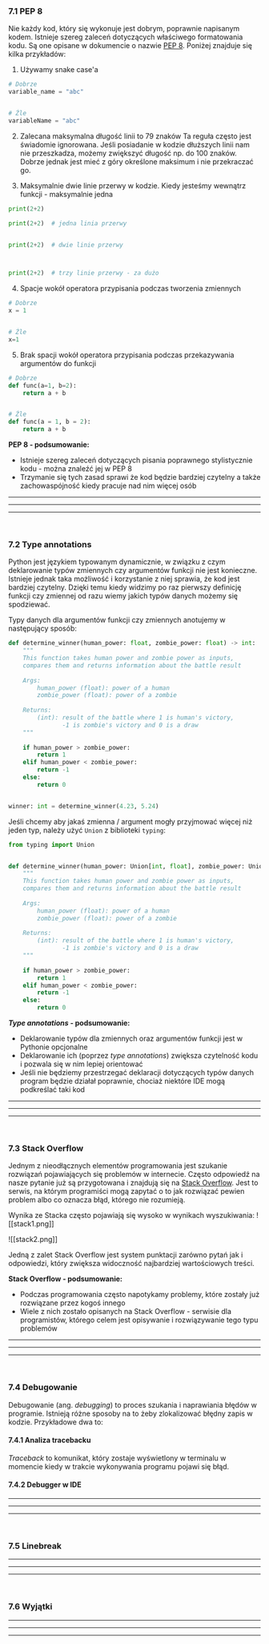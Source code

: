 ### 7.1 PEP 8
Nie każdy kod, który się wykonuje jest dobrym, poprawnie napisanym kodem. Istnieje szereg zaleceń dotyczących właściwego formatowania kodu. Są one opisane w dokumencie o nazwie [PEP 8](https://peps.python.org/pep-0008/). Poniżej znajduje się kilka przykładów:

1. Używamy snake case'a
```python
# Dobrze
variable_name = "abc"


# Źle
variableName = "abc"
```

2. Zalecana maksymalna długość linii to 79 znaków
Ta reguła często jest świadomie ignorowana. Jeśli posiadanie w kodzie dłuższych linii nam nie przeszkadza, możemy zwiększyć długość np. do 100 znaków. Dobrze jednak jest mieć z góry określone maksimum i nie przekraczać go.

3. Maksymalnie dwie linie przerwy w kodzie. Kiedy jesteśmy wewnątrz funkcji - maksymalnie jedna

```python
print(2+2)

print(2+2)  # jedna linia przerwy


print(2+2)  # dwie linie przerwy



print(2+2)  # trzy linie przerwy - za dużo
```

4. Spacje wokół operatora przypisania podczas tworzenia zmiennych
```python
# Dobrze
x = 1


# Źle
x=1
```

5. Brak spacji wokół operatora przypisania podczas przekazywania argumentów do funkcji
```python
# Dobrze
def func(a=1, b=2):
    return a + b


# Źle
def func(a = 1, b = 2):
    return a + b
```

**PEP 8 - podsumowanie:**
- Istnieje szereg zaleceń dotyczących pisania poprawnego stylistycznie kodu - można znaleźć jej w PEP 8
- Trzymanie się tych zasad sprawi że kod będzie bardziej czytelny a także zachowaspójność kiedy pracuje nad nim więcej osób
---
---
---
&nbsp;
### 7.2 Type annotations
Python jest językiem typowanym dynamicznie, w związku z czym deklarowanie typów zmiennych czy argumentów funkcji nie jest konieczne. Istnieje jednak taka możliwość i korzystanie z niej sprawia, że kod jest bardziej czytelny. Dzięki temu kiedy widzimy po raz pierwszy definicję funkcji czy zmiennej od razu wiemy jakich typów danych możemy się spodziewać.

Typy danych dla argumentów funkcji czy zmiennych anotujemy w następujący sposób:
```python
def determine_winner(human_power: float, zombie_power: float) -> int:
    """
    This function takes human power and zombie power as inputs,
    compares them and returns information about the battle result
    
    Args:
        human_power (float): power of a human
        zombie_power (float): power of a zombie
    
    Returns:
        (int): result of the battle where 1 is human's victory,
               -1 is zombie's victory and 0 is a draw
    """
    
    if human_power > zombie_power:
        return 1
    elif human_power < zombie_power:
        return -1
    else:
        return 0


winner: int = determine_winner(4.23, 5.24)
```

Jeśli chcemy aby jakaś zmienna / argument mogły przyjmować więcej niż jeden typ, należy użyć `Union` z biblioteki `typing`:

```python
from typing import Union


def determine_winner(human_power: Union[int, float], zombie_power: Union[int, float]) -> int:
    """
    This function takes human power and zombie power as inputs,
    compares them and returns information about the battle result
    
    Args:
        human_power (float): power of a human
        zombie_power (float): power of a zombie
    
    Returns:
        (int): result of the battle where 1 is human's victory,
               -1 is zombie's victory and 0 is a draw
    """
    
    if human_power > zombie_power:
        return 1
    elif human_power < zombie_power:
        return -1
    else:
        return 0
```

***Type annotations* - podsumowanie:**
- Deklarowanie typów dla zmiennych oraz argumentów funkcji jest w Pythonie opcjonalne
- Deklarowanie ich (poprzez *type annotations*) zwiększa czytelność kodu i pozwala się w nim lepiej orientować
- Jeśli nie będziemy przestrzegać deklaracji dotyczących typów danych program będzie działał poprawnie, chociaż niektóre IDE mogą podkreślać taki kod
---
---
---
&nbsp;
### 7.3 Stack Overflow
Jednym z nieodłącznych elementów programowania jest szukanie rozwiązań pojawiających się problemów w internecie. Często odpowiedź na nasze pytanie już są przygotowana i znajdują się na [Stack Overflow](https://stackoverflow.com/). Jest to serwis, na którym programiści mogą zapytać o to jak rozwiązać pewien problem albo co oznacza błąd, którego nie rozumieją. 

Wynika ze Stacka często pojawiają się wysoko w wynikach wyszukiwania:
![[stack1.png]]

![[stack2.png]]

Jedną z zalet Stack Overflow jest system punktacji zarówno pytań jak i odpowiedzi, który zwiększa widoczność najbardziej wartościowych treści.

**Stack Overflow - podsumowanie:**
- Podczas programowania często napotykamy problemy, które zostały już rozwiązane przez kogoś innego
- Wiele z nich zostało opisanych na Stack Overflow - serwisie dla programistów, którego celem jest opisywanie i rozwiązywanie tego typu problemów 
---
---
---
&nbsp;
### 7.4 Debugowanie
Debugowanie (ang. *debugging*) to proces szukania i naprawiania błędów w programie. Istnieją różne sposoby na to żeby zlokalizować błędny zapis w kodzie. Przykładowe dwa to:

#### 7.4.1 Analiza tracebacku
*Traceback* to komunikat, który zostaje wyświetlony w terminalu w momencie kiedy w trakcie wykonywania programu pojawi się błąd.

#### 7.4.2 Debugger w IDE
---
---
---
&nbsp;
### 7.5 Linebreak

---
---
---
&nbsp;
### 7.6 Wyjątki

---
---
---
&nbsp;
